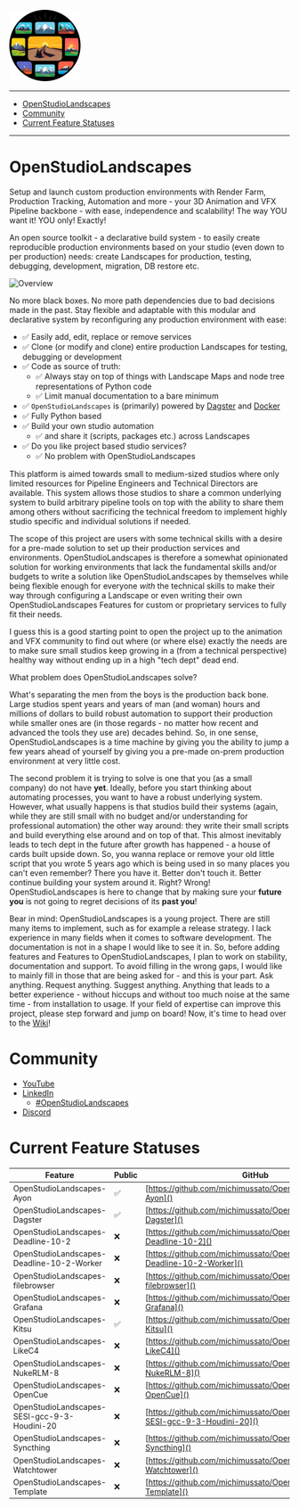 ![logo128.png](media/images/logo128.png)

---

<!-- TOC -->
* [OpenStudioLandscapes](#openstudiolandscapes)
* [Community](#community)
* [Current Feature Statuses](#current-feature-statuses)
<!-- TOC -->

---

# OpenStudioLandscapes

Setup and launch custom production environments
with Render Farm, Production Tracking, Automation
and more - your 3D Animation
and VFX Pipeline backbone - with ease, independence
and scalability!
The way YOU want it!
YOU only!
Exactly!

An open source toolkit - a declarative build system - to
easily create reproducible production environments based
on your studio (even down to per production) needs: 
create Landscapes for production,
testing, debugging, development,
migration, DB restore etc.

![Overview](media/images/Overview.png)

No more black boxes.
No more path dependencies due to bad decisions
made in the past. Stay flexible and adaptable
with this modular and declarative system by reconfiguring
any production environment with ease:
- ✅ Easily add, edit, replace or remove services
- ✅ Clone (or modify and clone) entire production Landscapes for testing, debugging or development
- ✅ Code as source of truth:
  - ✅ Always stay on top of things with Landscape Maps and node tree representations of Python code
  - ✅ Limit manual documentation to a bare minimum
- ✅ `OpenStudioLandscapes` is (primarily) powered by [Dagster](https://github.com/dagster-io/) and [Docker](https://github.com/docker)
- ✅ Fully Python based
- ✅ Build your own studio automation
  - ✅ and share it (scripts, packages etc.) across Landscapes
- ✅ Do you like project based studio services?
  - ✅ No problem with OpenStudioLandscapes

This platform is aimed towards small to medium-sized
studios where only limited resources for Pipeline
Engineers and Technical Directors are available.
This system allows those studios to share a common
underlying system to build arbitrary pipeline tools
on top with the ability to share them among others
without sacrificing the technical freedom to implement
highly studio specific and individual solutions if needed.

The scope of this project are users with some technical skills with a
desire for a pre-made solution to set up their production
services and environments. OpenStudioLandscapes is therefore
a somewhat opinionated solution for working environments that
lack the fundamental skills and/or budgets to write a solution like
OpenStudioLandscapes by themselves while being flexible enough
for everyone *with* the technical skills to make their way through
configuring a Landscape or even writing their own OpenStudioLandscapes
Features for custom or proprietary services to fully fit their needs.

I guess this is a good starting point to open the project up to
the animation and VFX community to find out where (or where else) 
exactly the needs are to make sure small studios keep growing 
in a (from a technical perspective) healthy way without ending up
in a high "tech dept" dead end.

What problem does OpenStudioLandscapes solve?

What's separating the men from the boys is the production back bone.
Large studios spent years and years of man (and woman) hours and
millions of dollars to build robust automation to support their 
production while smaller ones are (in those regards - no matter
how recent and advanced the tools they use are) decades behind.
So, in one sense, OpenStudioLandscapes is a time machine by giving you 
the ability to jump a few years ahead of yourself by giving you a 
pre-made on-prem production environment at very little cost.

The second problem it is trying to solve is one that you (as a small
company) do not have **yet**. Ideally, before you start thinking about
automating processes, you want to have a robust underlying system. 
However, what usually happens is that
studios build their systems (again, while they are still small with no 
budget and/or understanding for professional automation) the other way around:
they write their small scripts and build everything else around and on top of that. This
almost inevitably leads to tech dept in the future after growth has happened - 
a house of cards built upside down. So, you wanna replace or remove your
old little script that you wrote 5 years ago which is being used in so many
places you can't even remember? There you have it. Better don't touch it. Better
continue building your system around it. Right? Wrong! OpenStudioLandscapes
is here to change that by making sure your **future you** is not going to 
regret decisions of its **past you**!

Bear in mind: OpenStudioLandscapes is a young project.
There are still many items to implement, such as for example a release strategy.
I lack experience in many fields when it comes to software development. The documentation
is not in a shape I would like to see it in. So, before adding features and Features to 
OpenStudioLandscapes, I plan to work on stability, documentation and support. 
To avoid filling in the wrong gaps, I would like to mainly fill in those 
that are being asked for - and this is your part. Ask anything. Request anything.
Suggest anything. Anything that leads to a better experience - without hiccups and without
too much noise at the same time - from installation to usage. If your field of expertise
can improve this project, please step forward and jump on board!
Now, it's time to head over to the [Wiki](wiki/README.md)!

# Community

- [YouTube](https://youtube.com/@openstudiolandscapes)
- [LinkedIn](https://www.linkedin.com/company/106731439/)
  - [#OpenStudioLandscapes](https://www.linkedin.com/search/results/all/?keywords=%23openstudiolandscapes)
- [Discord](https://discord.com/invite/aYnJnaqE)

# Current Feature Statuses

| Feature                                      | Public | GitHub                                                                           | Discord                                                                  |
|----------------------------------------------|--------|----------------------------------------------------------------------------------|--------------------------------------------------------------------------|
| OpenStudioLandscapes-Ayon                    | ✅      | [https://github.com/michimussato/OpenStudioLandscapes-Ayon]()                    | [https://discord.com/channels/1357343453364748419/1357722468336271411]() |
| OpenStudioLandscapes-Dagster                 | ✅      | [https://github.com/michimussato/OpenStudioLandscapes-Dagster]()                 | [https://discord.com/channels/1357343453364748419/1358016764608249856]() |
| OpenStudioLandscapes-Deadline-10-2           | ❌      | [https://github.com/michimussato/OpenStudioLandscapes-Deadline-10-2]()           | TBD                                                                      |
| OpenStudioLandscapes-Deadline-10-2-Worker    | ❌      | [https://github.com/michimussato/OpenStudioLandscapes-Deadline-10-2-Worker]()    | TBD                                                                      |
| OpenStudioLandscapes-filebrowser             | ❌      | [https://github.com/michimussato/OpenStudioLandscapes-filebrowser]()             | TBD                                                                      |
| OpenStudioLandscapes-Grafana                 | ❌      | [https://github.com/michimussato/OpenStudioLandscapes-Grafana]()                 | TBD                                                                      |
| OpenStudioLandscapes-Kitsu                   | ✅      | [https://github.com/michimussato/OpenStudioLandscapes-Kitsu]()                   | [https://discord.com/channels/1357343453364748419/1357638253632688231]() |
| OpenStudioLandscapes-LikeC4                  | ❌      | [https://github.com/michimussato/OpenStudioLandscapes-LikeC4]()                  | TBD                                                                      |
| OpenStudioLandscapes-NukeRLM-8               | ❌      | [https://github.com/michimussato/OpenStudioLandscapes-NukeRLM-8]()               | TBD                                                                      |
| OpenStudioLandscapes-OpenCue                 | ❌      | [https://github.com/michimussato/OpenStudioLandscapes-OpenCue]()                 | TBD                                                                      |
| OpenStudioLandscapes-SESI-gcc-9-3-Houdini-20 | ❌      | [https://github.com/michimussato/OpenStudioLandscapes-SESI-gcc-9-3-Houdini-20]() | TBD                                                                      |
| OpenStudioLandscapes-Syncthing               | ❌      | [https://github.com/michimussato/OpenStudioLandscapes-Syncthing]()               | TBD                                                                      |
| OpenStudioLandscapes-Watchtower              | ❌      | [https://github.com/michimussato/OpenStudioLandscapes-Watchtower]()              | TBD                                                                      |
| OpenStudioLandscapes-Template                | ❌      | [https://github.com/michimussato/OpenStudioLandscapes-Template]()                | TBD                                                                      |
